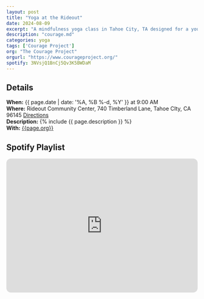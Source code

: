 ```yaml
---
layout: post
title: "Yoga at the Rideout"
date: 2024-08-09
excerpt: "A mindfulness yoga class in Tahoe City, TA designed for a younger audience with a focus on movement, breath, and mindfulness." 
description: "courage.md"
categories: yoga
tags: ['Courage Project']
org: "The Courage Project"
orgurl: "https://www.courageproject.org/"
spotify: 3NVsjQ1BnCj5Qv3K5BWDaM
---
```



## Details

**When:** {{ page.date | date: '%A, %B %-d, %Y' }} at 9:00 AM       
**Where:** Rideout Community Center, 740 Timberland Lane, Tahoe CIty, CA 96145 [Directions](https://www.google.com/maps/dir//Rideout+Community+Center,+740+Timberland+Ln,+Tahoe+City,+CA+96145/@39.1296152,-120.1679397,17z/data=!4m9!4m8!1m0!1m5!1m1!1s0x809bd6040352443d:0xcc90e8ad66b8ae0c!2m2!1d-120.1651386!2d39.1295528!3e0?entry=ttu)      
**Description:** {% include {{ page.description }} %}          
**With:** [{{page.org}}]({{page.orgurl}})


## Spotify Playlist

<iframe style="border-radius:12px" src="https://open.spotify.com/embed/playlist/{{ page.spotify }}?utm_source=generator" width="100%" height="352" frameBorder="0" allowfullscreen="" allow="autoplay; clipboard-write; encrypted-media; fullscreen; picture-in-picture" loading="lazy"></iframe>  

 